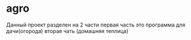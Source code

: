 # agro
Данный проект разделен на 2 части 
первая часть это программа для дачи(огорода)
вторая чать (домашняя теплица)
